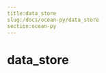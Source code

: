 ```yaml
---
title:data_store
slug:/docs/ocean-py/data_store
section:ocean-py
---
```

<a name="data_store"></a>
# data\_store

